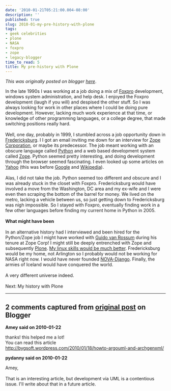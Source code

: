 ```yaml
---
date: '2010-01-21T05:21:00.004-08:00'
description: ''
published: true
slug: 2010-01-my-pre-history-with-plone
tags:
- geek celebrities
- plone
- NASA
- foxpro
- zope
- legacy-blogger
time_to_read: 5
title: My pre-history with Plone
---
```


*This was originally posted on blogger [here](https://pydanny.blogspot.com/2010/01/my-pre-history-with-plone.html)*.

<div>In the late 1990s I was working at a job doing a mix of <a href="http://en.wikipedia.org/wiki/Foxpro">Foxpro</a> development, windows system administration, and help desk. I enjoyed the Foxpro development (laugh if you will) and despised the other stuff. So I was always looking for work in other places where I could be doing pure development. However, lacking much work experience at that time, or knowledge of other programming languages, or a college degree, that made switching positions really hard.</div><div><br /></div><div>Well, one day, probably in 1999, I stumbled across a job opportunity down in <a href="http://en.wikipedia.org/wiki/Fredericksburg,_Virginia">Fredericksburg</a>. I I got an email inviting me down for an interview for <a href="http://www.zope.com/">Zope Corporation</a>, or maybe its predecessor. The job meant working with an obscure language called <a href="http://python.org">Python</a> and a web based development system called <a href="http://zope2.zope.org/">Zope</a>. Python seemed pretty interesting, and doing development through the browser seemed fascinating. I even looked up some articles on <a href="http://yahoo.com">Yahoo</a> (this was before <a href="http://google.com">Google</a> and <a href="http://en.wikipedia.org">Wikipedia</a>).</div><div><br /></div><div>Alas, I did not take the job. Python seemed too different and obscure and I was already stuck in the closet with Foxpro. Fredericksburg would have involved a move from the Washington, DC area and my ex-wife and I were even then scraping the bottom of the barrel for money. We lived on the metro, lacking a vehicle between us, so just getting down to Fredericksburg was nigh impossible. So I stayed with Foxpro, eventually finding work in a few other languages before finding my current home in Python in 2005.</div><div><br /></div><div><b>What might have been</b></div><div><br /></div><div>In an alternative history had I interviewed and been hired for the Python/Zope job I might have worked with <a href="http://en.wikipedia.org/wiki/Guido_van_Rossum">Guido van Rossum</a> during his tenure at Zope Corp! I might still be deeply entrenched with Zope and subsequently <a href="http://plone.org">Plone</a>. <a href="http://pydanny.blogspot.com/2010/01/learn-something-new-every-year.html">My linux skills would be much better</a>. Fredericksburg would be my home, not Arlington so I probably would not be working for NASA right now. I would have never founded <a href="http://www.meetup.com/NOVA-django">NOVA-Django</a>. Finally, the armies of Iceland would have conquered the world. </div><div><br /></div><div>A very different universe indeed.</div><div><br /></div><div>Next: My history with Plone</div>

---

## 2 comments captured from [original post](https://pydanny.blogspot.com/2010/01/my-pre-history-with-plone.html) on Blogger

**Amey said on 2010-01-22**

thanks! this helped me a lot!<br />You can read this article <br />http://bygsoft.wordpress.com/2010/01/18/howto-argouml-and-archgenxml/

**pydanny said on 2010-01-22**

Amey,<br /><br />That is an interesting article, but development via UML is a contentious issue. I'll write about that in a future article.

